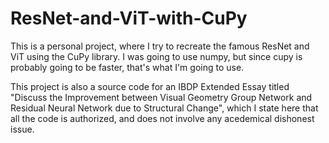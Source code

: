 # ResNet-and-ViT-with-CuPy
This is a personal project, where I try to recreate the famous ResNet and ViT using the CuPy library. I was going to use numpy, but since cupy is probably going to be faster, that's what I'm going to use.

This project is also a source code for an IBDP Extended Essay titled "Discuss the Improvement between Visual Geometry Group Network and Residual Neural Network due to Structural Change", which I state here that all the code is authorized, and does not involve any acedemical dishonest issue.
